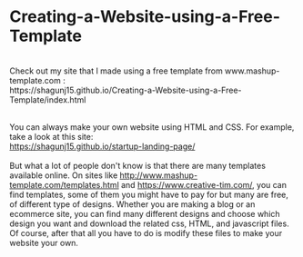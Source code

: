 # Creating-a-Website-using-a-Free-Template
<br>
Check out my site that I made using a free template from www.mashup-template.com : <br>
https://shagunj15.github.io/Creating-a-Website-using-a-Free-Template/index.html <br><br>

You can always make your own website using HTML and CSS. For example, take a look at this site:<br>
https://shagunj15.github.io/startup-landing-page/ <br><br>
But what a lot of people don't know is that there are many templates available online. On sites like http://www.mashup-template.com/templates.html and https://www.creative-tim.com/, you can find templates, some of them you might have to pay for but many are free, of different type of designs. Whether you are making a blog or an ecommerce site, you can find many different designs and choose which design you want and download the related css, HTML, and javascript files. <br>
Of course, after that all you have to do is modify these files to make your website your own. 
